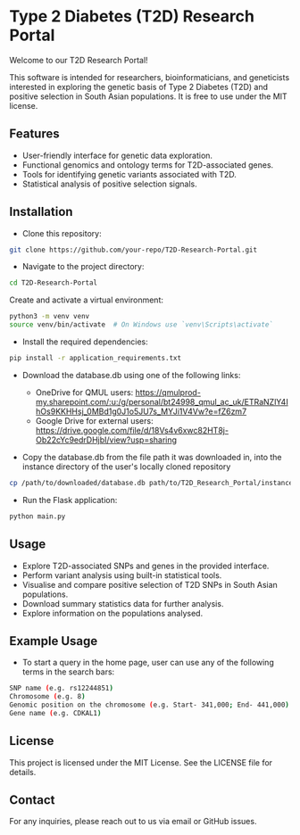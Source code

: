# Type 2 Diabetes (T2D) Research Portal
Welcome to our T2D Research Portal!

This software is intended for researchers, bioinformaticians, and geneticists interested in exploring the genetic basis of Type 2 Diabetes (T2D) and positive selection in South Asian populations. It is free to use under the MIT license.

## Features
- User-friendly interface for genetic data exploration.
- Functional genomics and ontology terms for T2D-associated genes.
- Tools for identifying genetic variants associated with T2D.
- Statistical analysis of positive selection signals.
  
## Installation
- Clone this repository:
```sh
git clone https://github.com/your-repo/T2D-Research-Portal.git
```
- Navigate to the project directory:
 ```sh
cd T2D-Research-Portal
```
Create and activate a virtual environment:
 ```sh
python3 -m venv venv
source venv/bin/activate  # On Windows use `venv\Scripts\activate`
```
- Install the required dependencies:
```sh
pip install -r application_requirements.txt
```
-  Download the database.db using one of the following links:
    - OneDrive for QMUL users: https://qmulprod-my.sharepoint.com/:u:/g/personal/bt24998_qmul_ac_uk/ETRaNZlY4IhOs9KKHHsj_0MBd1g0J1o5JU7s_MYJi1V4Vw?e=fZ6zm7 
    - Google Drive for external users: https://drive.google.com/file/d/18Vs4v6xwc82HT8j-Ob22cYc9edrDHjbI/view?usp=sharing

- Copy the database.db from the file path it was downloaded in, into the instance directory of the user's locally cloned repository
```sh
cp /path/to/downloaded/database.db path/to/T2D_Research_Portal/instance 
```

- Run the Flask application:
 ```sh
python main.py
```
## Usage
- Explore T2D-associated SNPs and genes in the provided interface. 
- Perform variant analysis using built-in statistical tools.
- Visualise and compare positive selection of T2D SNPs in South Asian populations.
- Download summary statistics data for further analysis. 
- Explore information on the populations analysed.
  
## Example Usage
- To start a query in the home page, user can use any of the following terms in the search bars:
 ```sh
SNP name (e.g. rs12244851)
Chromosome (e.g. 8)
Genomic position on the chromosome (e.g. Start- 341,000; End- 441,000)
Gene name (e.g. CDKAL1)
```
## License
This project is licensed under the MIT License. See the LICENSE file for details.

## Contact
For any inquiries, please reach out to us via email or GitHub issues.
